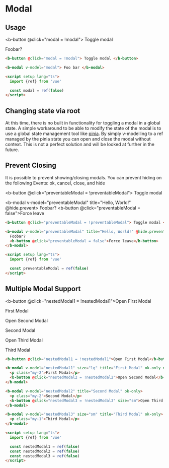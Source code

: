 # Modal

## Usage

<b-button @click="modal = !modal">
Toggle modal
</b-button>

<b-modal v-model="modal" title="Hello, World!">
  Foobar?
</b-modal>

```html
<b-button @click="modal = !modal"> Toggle modal </b-button>

<b-modal v-model="modal"> Foo bar </b-modal>

<script setup lang="ts">
  import {ref} from 'vue'

  const modal = ref(false)
</script>
```

## Changing state via root

At this time, there is no built in functionality for toggling a modal in a global state. A simple workaround to be able to modify the state of the modal is to use a global state management tool like [pinia](https://pinia.vuejs.org/). By simply v-modelling to a ref managed by the pinia state you can open and close the modal without context. This is not a perfect solution and will be looked at further in the future.

## Prevent Closing

It is possible to prevent showing/closing modals. You can prevent hiding on the following Events: ok, cancel, close, and hide

<b-button @click="preventableModal = !preventableModal">
Toggle modal
</b-button>

<b-modal v-model="preventableModal" title="Hello, World!" @hide.prevent>
Foobar?
<b-button @click="preventableModal = false">Force leave</b-button>
</b-modal>

```html
<b-button @click="preventableModal = !preventableModal"> Toggle modal </b-button>

<b-modal v-model="preventableModal" title="Hello, World!" @hide.prevent>
  Foobar?
  <b-button @click="preventableModal = false">Force leave</b-button>
</b-modal>

<script setup lang="ts">
  import {ref} from 'vue'

  const preventableModal = ref(false)
</script>
```

## Multiple Modal Support

<b-button @click="nestedModal1 = !nestedModal1">Open First Modal</b-button>

<b-modal v-model="nestedModal1" size="lg" title="First Modal" ok-only no-stacking>
  <p class="my-2">First Modal</p>
  <b-button @click="nestedModal2 = !nestedModal2">Open Second Modal</b-button>
</b-modal>

<b-modal v-model="nestedModal2" title="Second Modal" ok-only>
  <p class="my-2">Second Modal</p>
  <b-button @click="nestedModal3 = !nestedModal3" size="sm">Open Third Modal</b-button>
</b-modal>

<b-modal v-model="nestedModal3" size="sm" title="Third Modal" ok-only>
  <p class="my-1">Third Modal</p>
</b-modal>

```html
<b-button @click="nestedModal1 = !nestedModal1">Open First Modal</b-button>

<b-modal v-model="nestedModal1" size="lg" title="First Modal" ok-only no-stacking>
  <p class="my-2">First Modal</p>
  <b-button @click="nestedModal2 = !nestedModal2">Open Second Modal</b-button>
</b-modal>

<b-modal v-model="nestedModal2" title="Second Modal" ok-only>
  <p class="my-2">Second Modal</p>
  <b-button @click="nestedModal3 = !nestedModal3" size="sm">Open Third Modal</b-button>
</b-modal>

<b-modal v-model="nestedModal3" size="sm" title="Third Modal" ok-only>
  <p class="my-1">Third Modal</p>
</b-modal>

<script setup lang="ts">
  import {ref} from 'vue'

  const nestedModal1 = ref(false)
  const nestedModal2 = ref(false)
  const nestedModal3 = ref(false)
</script>
```

<ComponentReference></ComponentReference>

<script setup lang="ts">
import {ref} from 'vue'

const modal = ref(false)

const preventableModal = ref(false)

const nestedModal1 = ref(false)
const nestedModal2 = ref(false)
const nestedModal3 = ref(false)
</script>
